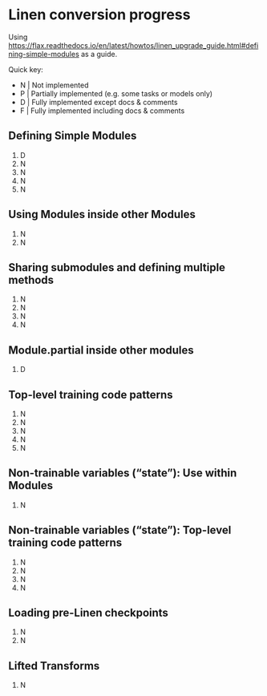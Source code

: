 
# Linen conversion progress

Using https://flax.readthedocs.io/en/latest/howtos/linen_upgrade_guide.html#defining-simple-modules as a guide.

Quick key:
* N | Not implemented
* P | Partially implemented (e.g. some tasks or models only)
* D | Fully implemented except docs & comments
* F | Fully implemented including docs & comments


## Defining Simple Modules
1. D
2. N
3. N
4. N
5. N

## Using Modules inside other Modules
1. N
2. N

## Sharing submodules and defining multiple methods
1. N
2. N
3. N
4. N

## Module.partial inside other modules
1. D

## Top-level training code patterns
1. N
2. N
3. N
4. N
5. N

## Non-trainable variables (“state”): Use within Modules
1. N

## Non-trainable variables (“state”): Top-level training code patterns
1. N
2. N
3. N
4. N

## Loading pre-Linen checkpoints
1. N
2. N

## Lifted Transforms
1. N


